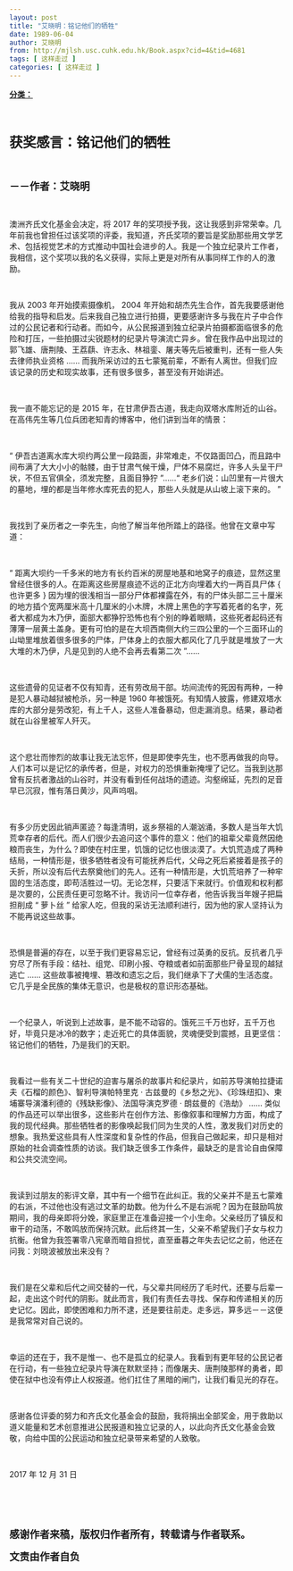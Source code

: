 ```yaml
---
layout: post
title: "艾晓明：铭记他们的牺牲"
date: 1989-06-04
author: 艾晓明
from: http://mjlsh.usc.cuhk.edu.hk/Book.aspx?cid=4&tid=4681
tags: [ 这样走过 ]
categories: [ 这样走过 ]
---
```


<div style="margin: 15px 10px 10px 0px;">
 <div>
  <span id="ctl00_ContentPlaceHolder1_chapter1_SubjectLabel" style="font-weight:bold;text-decoration:underline;">
   分类：
  </span>
 </div>
 <p class="p1">
  <b>
   <font size="5">
    <span class="s1">
    </span>
    <br/>
   </font>
  </b>
 </p>
 <p class="p2">
  <span class="s1">
   <b>
    <font size="5">
     获奖感言：铭记他们的牺牲
    </font>
   </b>
  </span>
 </p>
 <p class="p2">
  <span class="s1">
   <b>
    <font size="4">
     <br/>
    </font>
   </b>
  </span>
 </p>
 <p class="p2">
  <span class="s1">
   <b>
    <font size="4">
     －－作者：艾晓明
    </font>
   </b>
  </span>
 </p>
 <p class="p1">
  <span class="s1">
  </span>
  <br/>
 </p>
 <p class="p2">
  <span class="s1">
   澳洲齐氏文化基金会决定，将
  </span>
  <span class="s2">
   2017
  </span>
  <span class="s1">
   年的奖项授予我，这让我感到非常荣幸。几年前我也曾担任过该奖项的评委，我知道，齐氏奖项的要旨是奖励那些用文学艺术、包括视觉艺术的方式推动中国社会进步的人。我是一个独立纪录片工作者，我相信，这个奖项以我的名义获得，实际上更是对所有从事同样工作的人的激励。
  </span>
 </p>
 <p class="p1">
  <span class="s1">
  </span>
  <br/>
 </p>
 <p class="p2">
  <span class="s1">
   我从
  </span>
  <span class="s2">
   2003
  </span>
  <span class="s1">
   年开始摸索摄像机，
  </span>
  <span class="s2">
   2004
  </span>
  <span class="s1">
   年开始和胡杰先生合作，首先我要感谢他给我的指导和启发。后来我自己独立进行拍摄，更要感谢许多与我在片子中合作过的公民记者和行动者。而如今，从公民报道到独立纪录片拍摄都面临很多的危险和打压，一些拍摄过尖锐题材的纪录片导演流亡异乡。曾在我作品中出现过的郭飞雄、唐荆陵、王荔蕻、许志永、林祖銮、屠夫等先后被重判，还有一些人失去律师执业资格
  </span>
  <span class="s2">
   ……
  </span>
  <span class="s1">
   而我所采访过的五七蒙冤前辈，不断有人离世。但我们应该记录的历史和现实故事，还有很多很多，甚至没有开始讲述。
  </span>
 </p>
 <p class="p1">
  <span class="s1">
  </span>
  <br/>
 </p>
 <p class="p2">
  <span class="s1">
   我一直不能忘记的是
  </span>
  <span class="s2">
   2015
  </span>
  <span class="s1">
   年，在甘肃伊吾古道，我走向双塔水库附近的山谷。在高伟先生等几位兵团老知青的博客中，他们讲到当年的情景：
  </span>
 </p>
 <p class="p1">
  <span class="s1">
  </span>
  <br/>
 </p>
 <p class="p2">
  <span class="s2">
   “
  </span>
  <span class="s1">
   伊吾古道离水库大坝约两公里一段路面，非常难走，不仅路面凹凸，而且路中间布满了大大小小的骷髅，由于甘肃气候干燥，尸体不易腐烂，许多人头呈干尸状，不但五官俱全，须发完整，且面目狰狞
  </span>
  <span class="s2">
   ”……“
  </span>
  <span class="s1">
   老乡们说：山凹里有一片很大的墓地，埋的都是当年修水库死去的犯人，那些人头就是从山坡上滚下来的。
  </span>
  <span class="s2">
   ”
  </span>
 </p>
 <p class="p1">
  <span class="s1">
  </span>
  <br/>
 </p>
 <p class="p2">
  <span class="s1">
   我找到了亲历者之一李先生，向他了解当年他所踏上的路径。他曾在文章中写道：
  </span>
 </p>
 <p class="p1">
  <span class="s1">
  </span>
  <br/>
 </p>
 <p class="p2">
  <span class="s2">
   “
  </span>
  <span class="s1">
   距离大坝约一千多米的地方有长约百米的房屋地基和地窝子的痕迹，显然这里曾经住很多的人。在距离这些房屋痕迹不远的正北方向埋着大约一两百具尸体
  </span>
  <span class="s2">
   {
  </span>
  <span class="s1">
   也许更多
  </span>
  <span class="s2">
   }
  </span>
  <span class="s1">
   因为埋的很浅相当一部分尸体都裸露在外，有的尸体头部二三十厘米的地方插个宽两厘米高十几厘米的小木牌，木牌上黑色的字写着死者的名字，死者大都成为木乃伊，面部大都狰狞恐怖也有个别的睁着眼睛，这些死者起码还有薄薄一层黄土盖身。更有可怕的是在大坝西南侧大约三四公里的一个三面环山的山坳里堆放着很多很多的尸体，尸体身上的衣服大都风化了几乎就是堆放了一大大堆的木乃伊，凡是见到的人绝不会再去看第二次
  </span>
  <span class="s2">
   ”……
  </span>
 </p>
 <p class="p1">
  <span class="s1">
  </span>
  <br/>
 </p>
 <p class="p2">
  <span class="s1">
   这些遗骨的见证者不仅有知青，还有劳改局干部。坊间流传的死因有两种，一种是犯人暴动越狱被枪杀，另一种是
  </span>
  <span class="s2">
   1960
  </span>
  <span class="s1">
   年被饿死。有知情人披露，修建双塔水库的大部分是劳改犯，有上千人，这些人准备暴动，但走漏消息。结果，暴动者就在山谷里被军人歼灭。
  </span>
 </p>
 <p class="p1">
  <span class="s1">
  </span>
  <br/>
 </p>
 <p class="p2">
  <span class="s1">
   这个悲壮而惨烈的故事让我无法忘怀，但是即使李先生，也不愿再做我的向导。人们本可以是记忆的承传者，但是，对权力的恐惧重新掩埋了记忆。当我到达那曾有反抗者激战的山谷时，并没有看到任何战场的遗迹。沟壑绵延，先烈的足音早已沉寂，惟有落日黄沙，风声呜咽。
  </span>
 </p>
 <p class="p1">
  <span class="s1">
  </span>
  <br/>
 </p>
 <p class="p2">
  <span class="s1">
   有多少历史因此销声匿迹？每逢清明，返乡祭祖的人潮汹涌，多数人是当年大饥荒幸存者的后代。而人们很少去追问这个事件的意义：他们的祖辈父辈竟然因绝粮而丧生，为什么？即使在村庄里，饥饿的记忆也很淡漠了。大饥荒造成了两种结局，一种情形是，很多牺牲者没有可能抚养后代，父母之死后紧接着是孩子的夭折，所以没有后代去祭奠他们的先人。还有一种情形是，大饥荒培养了一种牢固的生活态度，即苟活胜过一切。无论怎样，只要活下来就行。价值观和权利都是次要的，公民责任更可忽略不计。我访问一位幸存者，他告诉我当年嫂子把扁担削成
  </span>
  <span class="s2">
   “
  </span>
  <span class="s1">
   萝卜丝
  </span>
  <span class="s2">
   ”
  </span>
  <span class="s1">
   给家人吃，但我的采访无法顺利进行，因为他的家人坚持认为不能再说这些故事。
  </span>
 </p>
 <p class="p1">
  <span class="s1">
  </span>
  <br/>
 </p>
 <p class="p2">
  <span class="s1">
   恐惧是普遍的存在，以至于我们更容易忘记，曾经有过英勇的反抗。反抗者几乎穷尽了所有手段：结社、组党、印刷小报、夺粮或者如前面那些尸骨呈现的越狱逃亡
  </span>
  <span class="s2">
   ……
  </span>
  <span class="s1">
   这些故事被掩埋、篡改和遗忘之后，我们继承下了犬儒的生活态度。它几乎是全民族的集体无意识，也是极权的意识形态基础。
  </span>
 </p>
 <p class="p1">
  <span class="s1">
  </span>
  <br/>
 </p>
 <p class="p2">
  <span class="s1">
   一个纪录人，听说到上述故事，是不能不动容的。饿死三千万也好，五千万也好，毕竟只是冰冷的数字；走近死亡的具体面貌，灵魂便受到震撼，且更坚信：铭记他们的牺牲，乃是我们的天职。
  </span>
 </p>
 <p class="p1">
  <span class="s1">
  </span>
  <br/>
 </p>
 <p class="p2">
  <span class="s1">
   我看过一些有关二十世纪的迫害与屠杀的故事片和纪录片，如前苏导演帕拉捷诺夫《石榴的颜色》、智利导演帕特里克
  </span>
  <span class="s2">
   ·
  </span>
  <span class="s1">
   古兹曼的《乡愁之光》、《珍珠纽扣》、柬埔寨导演潘利德的《残缺影像》、法国导演克罗德
  </span>
  <span class="s2">
   ·
  </span>
  <span class="s1">
   朗兹曼的《浩劫》
  </span>
  <span class="s2">
   ……
  </span>
  <span class="s1">
   类似的作品还可以举出很多，这些影片在创作方法、影像叙事和理解力方面，构成了我的现代经典。那些牺牲者的影像唤起我们同为生灵的人性，激发我们对历史的想象。我热爱这些具有人性深度和复杂性的作品，但我自己做起来，却只是相对原始的社会调查性质的访谈。我们缺乏很多工作条件，最缺乏的是言论自由保障和公共交流空间。
  </span>
 </p>
 <p class="p1">
  <span class="s1">
  </span>
  <br/>
 </p>
 <p class="p2">
  <span class="s1">
   我读到过朋友的影评文章，其中有一个细节在此纠正。我的父亲并不是五七蒙难的右派，不过他也没有逃过文革的劫数。他为什么不是右派呢？因为在鼓励鸣放期间，我的母亲即将分娩，家庭里正在准备迎接一个小生命。父亲经历了镇反和审干的动荡，不敢鸣放而保持沉默。此后终其一生，父亲不希望我们子女与权力抗衡。他曾为我签署零八宪章而暗自担忧，直至垂暮之年失去记忆之前，他还在问我：刘晓波被放出来没有？
  </span>
 </p>
 <p class="p1">
  <span class="s1">
  </span>
  <br/>
 </p>
 <p class="p2">
  <span class="s1">
   我们是在父辈和后代之间交替的一代，与父辈共同经历了毛时代，还要与后辈一起，走出这个时代的阴影。就此而言，我们有责任去寻找、保存和传递相关的历史记忆。因此，即使困难和力所不逮，还是要往前走。走多远，算多远－－这便是我常常对自己说的。
  </span>
 </p>
 <p class="p1">
  <span class="s1">
  </span>
  <br/>
 </p>
 <p class="p2">
  <span class="s1">
   幸运的还在于，我不是惟一、也不是孤立的纪录人。我看到有更年轻的公民记者在行动，有一些独立纪录片导演在默默坚持；而像屠夫、唐荆陵那样的勇者，即使在狱中也没有停止人权报道。他们扛住了黑暗的闸门，让我们看见光的存在。
  </span>
 </p>
 <p class="p1">
  <span class="s1">
  </span>
  <br/>
 </p>
 <p class="p2">
  <span class="s1">
   感谢各位评委的努力和齐氏文化基金会的鼓励，我将捐出全部奖金，用于救助以道义能量和艺术创意推进公民报道和独立记录的人，以此向齐氏文化基金会致敬，向给中国的公民运动和独立纪录带来希望的人致敬。
  </span>
 </p>
 <p class="p1">
  <span class="s1">
  </span>
  <br/>
 </p>
 <p class="p3">
  <span class="s1">
   2017
  </span>
  <span class="s3">
   年
  </span>
  <span class="s1">
   12
  </span>
  <span class="s3">
   月
  </span>
  <span class="s1">
   31
  </span>
  <span class="s3">
   日
  </span>
 </p>
 <p class="p1">
  <b>
   <font size="4">
    <span class="s1">
    </span>
    <br/>
   </font>
  </b>
 </p>
 <p class="p1">
  <b>
   <font size="4">
    <span class="s1">
    </span>
    <br/>
   </font>
  </b>
 </p>
 <p class="p2">
  <span class="s1">
   <b>
    <font size="4">
     感谢作者来稿，版权归作者所有，转载请与作者联系。
    </font>
   </b>
  </span>
 </p>
 <p class="p2">
  <span class="s1">
   <b>
    <font size="4">
     文责由作者自负
    </font>
   </b>
  </span>
 </p>
</div>


